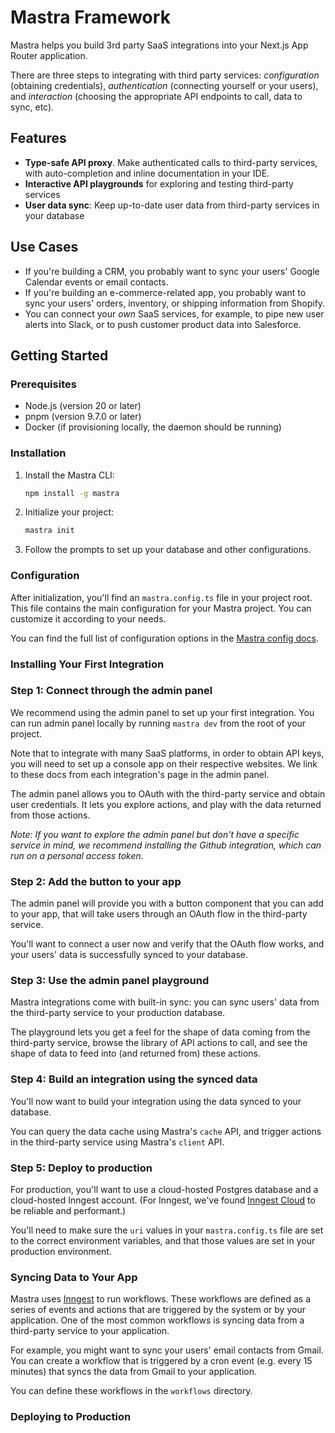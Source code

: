 # Mastra Framework

Mastra helps you build 3rd party SaaS integrations into your Next.js App Router application.

There are three steps to integrating with third party services: _configuration_ (obtaining credentials), _authentication_ (connecting yourself or your users), and _interaction_ (choosing the appropriate API endpoints to call, data to sync, etc).

## Features

- **Type-safe API proxy**. Make authenticated calls to third-party services, with auto-completion and inline documentation in your IDE.
- **Interactive API playgrounds** for exploring and testing third-party services
- **User data sync**: Keep up-to-date user data from third-party services in your database

## Use Cases

- If you're building a CRM, you probably want to sync your users' Google Calendar events or email contacts.
- If you're building an e-commerce-related app, you probably want to sync your users' orders, inventory, or shipping information from Shopify.
- You can connect your _own_ SaaS services, for example, to pipe new user alerts into Slack, or to push customer product data into Salesforce.

## Getting Started

### Prerequisites

- Node.js (version 20 or later)
- pnpm (version 9.7.0 or later)
- Docker (if provisioning locally, the daemon should be running)

### Installation

1. Install the Mastra CLI:

   ```bash
   npm install -g mastra
   ```

2. Initialize your project:

   ```bash
   mastra init
   ```

3. Follow the prompts to set up your database and other configurations.

### Configuration

After initialization, you'll find an `mastra.config.ts` file in your project root. This file contains the main configuration for your Mastra project. You can customize it according to your needs.

You can find the full list of configuration options in the [Mastra config docs](./docs/mastra-config.md).

### Installing Your First Integration

### Step 1: Connect through the admin panel

We recommend using the admin panel to set up your first integration. You can run admin panel locally by running `mastra dev` from the root of your project.

Note that to integrate with many SaaS platforms, in order to obtain API keys, you will need to set up a console app on their respective websites. We link to these docs from each integration's page in the admin panel.

The admin panel allows you to OAuth with the third-party service and obtain user credentials. It lets you explore actions, and play with the data returned from those actions.

_Note: If you want to explore the admin panel but don't have a specific service in mind, we recommend installing the Github integration, which can run on a personal access token._

### Step 2: Add the button to your app

The admin panel will provide you with a button component that you can add to your app, that will take users through an OAuth flow in the third-party service.

You'll want to connect a user now and verify that the OAuth flow works, and your users' data is successfully synced to your database.

### Step 3: Use the admin panel playground

Mastra integrations come with built-in sync: you can sync users' data from the third-party service to your production database.

The playground lets you get a feel for the shape of data coming from the third-party service, browse the library of API actions to call, and see the shape of data to feed into (and returned from) these actions.

### Step 4: Build an integration using the synced data

You'll now want to build your integration using the data synced to your database.

You can query the data cache using Mastra's `cache` API, and trigger actions in the third-party service using Mastra's `client` API.

### Step 5: Deploy to production

For production, you'll want to use a cloud-hosted Postgres database and a cloud-hosted Inngest account. (For Inngest, we've found [Inngest Cloud](https://inngest.com/cloud) to be reliable and performant.)

You'll need to make sure the `uri` values in your `mastra.config.ts` file are set to the correct environment variables, and that those values are set in your production environment.

### Syncing Data to Your App

Mastra uses [Inngest](https://inngest.com/) to run workflows. These workflows are defined as a series of events and actions that are triggered by the system or by your application. One of the most common workflows is syncing data from a third-party service to your application.

For example, you might want to sync your users' email contacts from Gmail. You can create a workflow that is triggered by a cron event (e.g. every 15 minutes) that syncs the data from Gmail to your application.

You can define these workflows in the `workflows` directory.

### Deploying to Production

